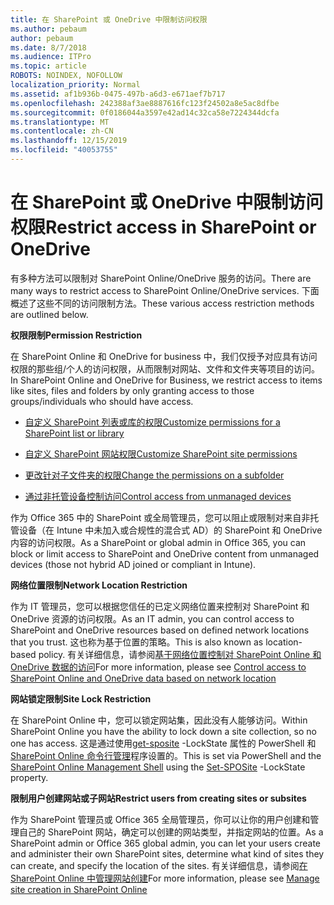 ```yaml
---
title: 在 SharePoint 或 OneDrive 中限制访问权限
ms.author: pebaum
author: pebaum
ms.date: 8/7/2018
ms.audience: ITPro
ms.topic: article
ROBOTS: NOINDEX, NOFOLLOW
localization_priority: Normal
ms.assetid: af1b936b-0475-497b-a6d3-e671aef7b717
ms.openlocfilehash: 242388af3ae8887616fc123f24502a8e5ac8dfbe
ms.sourcegitcommit: 0f0186044a3597e42ad14c32ca58e7224344dcfa
ms.translationtype: MT
ms.contentlocale: zh-CN
ms.lasthandoff: 12/15/2019
ms.locfileid: "40053755"
---
```

# <a name="restrict-access-in-sharepoint-or-onedrive"></a><span data-ttu-id="25fa4-102">在 SharePoint 或 OneDrive 中限制访问权限</span><span class="sxs-lookup"><span data-stu-id="25fa4-102">Restrict access in SharePoint or OneDrive</span></span>

<span data-ttu-id="25fa4-103">有多种方法可以限制对 SharePoint Online/OneDrive 服务的访问。</span><span class="sxs-lookup"><span data-stu-id="25fa4-103">There are many ways to restrict access to SharePoint Online/OneDrive services.</span></span> <span data-ttu-id="25fa4-104">下面概述了这些不同的访问限制方法。</span><span class="sxs-lookup"><span data-stu-id="25fa4-104">These various access restriction methods are outlined below.</span></span> 

<span data-ttu-id="25fa4-105">**权限限制**</span><span class="sxs-lookup"><span data-stu-id="25fa4-105">**Permission Restriction**</span></span>

<span data-ttu-id="25fa4-106">在 SharePoint Online 和 OneDrive for business 中，我们仅授予对应具有访问权限的那些组/个人的访问权限，从而限制对网站、文件和文件夹等项目的访问。</span><span class="sxs-lookup"><span data-stu-id="25fa4-106">In SharePoint Online and OneDrive for Business, we restrict access to items like sites, files and folders by only granting access to those groups/individuals who should have access.</span></span>

- [<span data-ttu-id="25fa4-107">自定义 SharePoint 列表或库的权限</span><span class="sxs-lookup"><span data-stu-id="25fa4-107">Customize permissions for a SharePoint list or library</span></span>](https://support.office.com/article/Customize-permissions-for-a-SharePoint-list-or-library-02d770f3-59eb-4910-a608-5f84cc297782)

- [<span data-ttu-id="25fa4-108">自定义 SharePoint 网站权限</span><span class="sxs-lookup"><span data-stu-id="25fa4-108">Customize SharePoint site permissions</span></span>](https://docs.microsoft.com/sharepoint/customize-sharepoint-site-permissions)

- [<span data-ttu-id="25fa4-109">更改针对子文件夹的权限</span><span class="sxs-lookup"><span data-stu-id="25fa4-109">Change the permissions on a subfolder</span></span>](https://support.office.com/article/Change-the-permissions-on-a-subfolder-5427BD7C-F20A-4F75-8CF2-5359DD45A1A6)

- [<span data-ttu-id="25fa4-110">通过非托管设备控制访问</span><span class="sxs-lookup"><span data-stu-id="25fa4-110">Control access from unmanaged devices</span></span>](https://docs.microsoft.com/sharepoint/control-access-from-unmanaged-devices)

<span data-ttu-id="25fa4-111">作为 Office 365 中的 SharePoint 或全局管理员，您可以阻止或限制对来自非托管设备（在 Intune 中未加入或合规性的混合式 AD）的 SharePoint 和 OneDrive 内容的访问权限。</span><span class="sxs-lookup"><span data-stu-id="25fa4-111">As a SharePoint or global admin in Office 365, you can block or limit access to SharePoint and OneDrive content from unmanaged devices (those not hybrid AD joined or compliant in Intune).</span></span>

<span data-ttu-id="25fa4-112">**网络位置限制**</span><span class="sxs-lookup"><span data-stu-id="25fa4-112">**Network Location Restriction**</span></span>

<span data-ttu-id="25fa4-113">作为 IT 管理员，您可以根据您信任的已定义网络位置来控制对 SharePoint 和 OneDrive 资源的访问权限。</span><span class="sxs-lookup"><span data-stu-id="25fa4-113">As an IT admin, you can control access to SharePoint and OneDrive resources based on defined network locations that you trust.</span></span> <span data-ttu-id="25fa4-114">这也称为基于位置的策略。</span><span class="sxs-lookup"><span data-stu-id="25fa4-114">This is also known as location-based policy.</span></span> <span data-ttu-id="25fa4-115">有关详细信息，请参阅[基于网络位置控制对 SharePoint Online 和 OneDrive 数据的访问](https://docs.microsoft.com/sharepoint/control-access-based-on-network-location)</span><span class="sxs-lookup"><span data-stu-id="25fa4-115">For more information, please see [Control access to SharePoint Online and OneDrive data based on network location](https://docs.microsoft.com/sharepoint/control-access-based-on-network-location)</span></span>

<span data-ttu-id="25fa4-116">**网站锁定限制**</span><span class="sxs-lookup"><span data-stu-id="25fa4-116">**Site Lock Restriction**</span></span> 

<span data-ttu-id="25fa4-117">在 SharePoint Online 中，您可以锁定网站集，因此没有人能够访问。</span><span class="sxs-lookup"><span data-stu-id="25fa4-117">Within SharePoint Online you have the ability to lock down a site collection, so no one has access.</span></span> <span data-ttu-id="25fa4-118">这是通过使用[get-sposite](https://docs.microsoft.com/powershell/module/sharepoint-online/set-sposite?view=sharepoint-ps) -LockState 属性的 PowerShell 和[SharePoint Online 命令行管理](https://docs.microsoft.com/powershell/sharepoint/sharepoint-online/connect-sharepoint-online?view=sharepoint-ps)程序设置的。</span><span class="sxs-lookup"><span data-stu-id="25fa4-118">This is set via PowerShell and the [SharePoint Online Management Shell](https://docs.microsoft.com/powershell/sharepoint/sharepoint-online/connect-sharepoint-online?view=sharepoint-ps) using the [Set-SPOSite](https://docs.microsoft.com/powershell/module/sharepoint-online/set-sposite?view=sharepoint-ps) -LockState property.</span></span>

<span data-ttu-id="25fa4-119">**限制用户创建网站或子网站**</span><span class="sxs-lookup"><span data-stu-id="25fa4-119">**Restrict users from creating sites or subsites**</span></span>

<span data-ttu-id="25fa4-120">作为 SharePoint 管理员或 Office 365 全局管理员，你可以让你的用户创建和管理自己的 SharePoint 网站，确定可以创建的网站类型，并指定网站的位置。</span><span class="sxs-lookup"><span data-stu-id="25fa4-120">As a SharePoint admin or Office 365 global admin, you can let your users create and administer their own SharePoint sites, determine what kind of sites they can create, and specify the location of the sites.</span></span> <span data-ttu-id="25fa4-121">有关详细信息，请参阅[在 SharePoint Online 中管理网站创建](https://docs.microsoft.com/sharepoint/manage-site-creation)</span><span class="sxs-lookup"><span data-stu-id="25fa4-121">For more information, please see [Manage site creation in SharePoint Online](https://docs.microsoft.com/sharepoint/manage-site-creation)</span></span>

